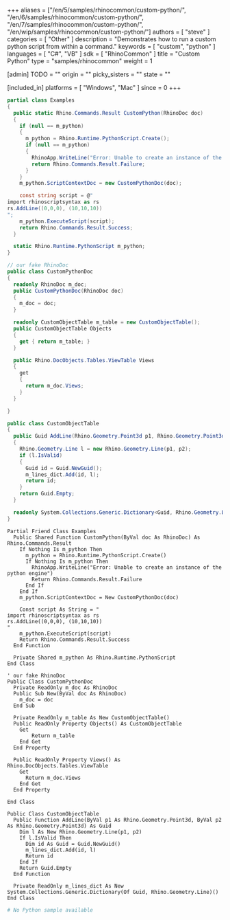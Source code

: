 +++
aliases = ["/en/5/samples/rhinocommon/custom-python/", "/en/6/samples/rhinocommon/custom-python/", "/en/7/samples/rhinocommon/custom-python/", "/en/wip/samples/rhinocommon/custom-python/"]
authors = [ "steve" ]
categories = [ "Other" ]
description = "Demonstrates how to run a custom python script from within a command."
keywords = [ "custom", "python" ]
languages = [ "C#", "VB" ]
sdk = [ "RhinoCommon" ]
title = "Custom Python"
type = "samples/rhinocommon"
weight = 1

[admin]
TODO = ""
origin = ""
picky_sisters = ""
state = ""

[included_in]
platforms = [ "Windows", "Mac" ]
since = 0
+++

<div class="codetab-content" id="cs">

```cs
partial class Examples
{
  public static Rhino.Commands.Result CustomPython(RhinoDoc doc)
  {
    if (null == m_python)
    {
      m_python = Rhino.Runtime.PythonScript.Create();
      if (null == m_python)
      {
        RhinoApp.WriteLine("Error: Unable to create an instance of the python engine");
        return Rhino.Commands.Result.Failure;
      }
    }
    m_python.ScriptContextDoc = new CustomPythonDoc(doc);

    const string script = @"
import rhinoscriptsyntax as rs
rs.AddLine((0,0,0), (10,10,10))
";
    m_python.ExecuteScript(script);
    return Rhino.Commands.Result.Success;
  }

  static Rhino.Runtime.PythonScript m_python;
}

// our fake RhinoDoc
public class CustomPythonDoc
{
  readonly RhinoDoc m_doc;
  public CustomPythonDoc(RhinoDoc doc)
  {
    m_doc = doc;
  }

  readonly CustomObjectTable m_table = new CustomObjectTable();
  public CustomObjectTable Objects
  {
    get { return m_table; }
  }

  public Rhino.DocObjects.Tables.ViewTable Views
  {
    get
    {
      return m_doc.Views;
    }
  }

}

public class CustomObjectTable
{
  public Guid AddLine(Rhino.Geometry.Point3d p1, Rhino.Geometry.Point3d p2)
  {
    Rhino.Geometry.Line l = new Rhino.Geometry.Line(p1, p2);
    if (l.IsValid)
    {
      Guid id = Guid.NewGuid();
      m_lines_dict.Add(id, l);
      return id;
    }
    return Guid.Empty;
  }

  readonly System.Collections.Generic.Dictionary<Guid, Rhino.Geometry.Line> m_lines_dict = new System.Collections.Generic.Dictionary<Guid, Rhino.Geometry.Line>();
}
```

</div>


<div class="codetab-content" id="vb">

```vbnet
Partial Friend Class Examples
  Public Shared Function CustomPython(ByVal doc As RhinoDoc) As Rhino.Commands.Result
	If Nothing Is m_python Then
	  m_python = Rhino.Runtime.PythonScript.Create()
	  If Nothing Is m_python Then
		RhinoApp.WriteLine("Error: Unable to create an instance of the python engine")
		Return Rhino.Commands.Result.Failure
	  End If
	End If
	m_python.ScriptContextDoc = New CustomPythonDoc(doc)

	Const script As String = "
import rhinoscriptsyntax as rs
rs.AddLine((0,0,0), (10,10,10))
"
	m_python.ExecuteScript(script)
	Return Rhino.Commands.Result.Success
  End Function

  Private Shared m_python As Rhino.Runtime.PythonScript
End Class

' our fake RhinoDoc
Public Class CustomPythonDoc
  Private ReadOnly m_doc As RhinoDoc
  Public Sub New(ByVal doc As RhinoDoc)
	m_doc = doc
  End Sub

  Private ReadOnly m_table As New CustomObjectTable()
  Public ReadOnly Property Objects() As CustomObjectTable
	Get
		Return m_table
	End Get
  End Property

  Public ReadOnly Property Views() As Rhino.DocObjects.Tables.ViewTable
	Get
	  Return m_doc.Views
	End Get
  End Property

End Class

Public Class CustomObjectTable
  Public Function AddLine(ByVal p1 As Rhino.Geometry.Point3d, ByVal p2 As Rhino.Geometry.Point3d) As Guid
	Dim l As New Rhino.Geometry.Line(p1, p2)
	If l.IsValid Then
	  Dim id As Guid = Guid.NewGuid()
	  m_lines_dict.Add(id, l)
	  Return id
	End If
	Return Guid.Empty
  End Function

  Private ReadOnly m_lines_dict As New System.Collections.Generic.Dictionary(Of Guid, Rhino.Geometry.Line)()
End Class
```

</div>


<div class="codetab-content" id="py">

```python
# No Python sample available
```

</div>

